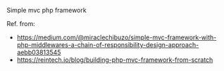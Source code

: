 Simple mvc php framework

Ref. from: 
- https://medium.com/@miraclechibuzo/simple-mvc-framework-with-php-middlewares-a-chain-of-responsibility-design-approach-aebb03813545
- https://reintech.io/blog/building-php-mvc-framework-from-scratch 
